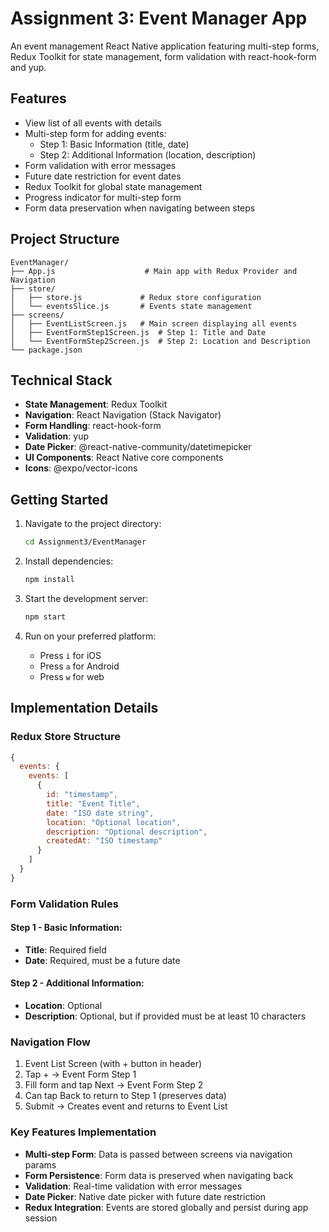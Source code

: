 # Assignment 3: Event Manager App

An event management React Native application featuring multi-step forms, Redux Toolkit for state management, form validation with react-hook-form and yup.

## Features

- View list of all events with details
- Multi-step form for adding events:
  - Step 1: Basic Information (title, date)
  - Step 2: Additional Information (location, description)
- Form validation with error messages
- Future date restriction for event dates
- Redux Toolkit for global state management
- Progress indicator for multi-step form
- Form data preservation when navigating between steps

## Project Structure

```
EventManager/
├── App.js                    # Main app with Redux Provider and Navigation
├── store/
│   ├── store.js             # Redux store configuration
│   └── eventsSlice.js       # Events state management
├── screens/
│   ├── EventListScreen.js   # Main screen displaying all events
│   ├── EventFormStep1Screen.js  # Step 1: Title and Date
│   └── EventFormStep2Screen.js  # Step 2: Location and Description
└── package.json
```

## Technical Stack

- **State Management**: Redux Toolkit
- **Navigation**: React Navigation (Stack Navigator)
- **Form Handling**: react-hook-form
- **Validation**: yup
- **Date Picker**: @react-native-community/datetimepicker
- **UI Components**: React Native core components
- **Icons**: @expo/vector-icons

## Getting Started

1. Navigate to the project directory:
   ```bash
   cd Assignment3/EventManager
   ```

2. Install dependencies:
   ```bash
   npm install
   ```

3. Start the development server:
   ```bash
   npm start
   ```

4. Run on your preferred platform:
   - Press `i` for iOS
   - Press `a` for Android
   - Press `w` for web

## Implementation Details

### Redux Store Structure
```javascript
{
  events: {
    events: [
      {
        id: "timestamp",
        title: "Event Title",
        date: "ISO date string",
        location: "Optional location",
        description: "Optional description",
        createdAt: "ISO timestamp"
      }
    ]
  }
}
```

### Form Validation Rules

#### Step 1 - Basic Information:
- **Title**: Required field
- **Date**: Required, must be a future date

#### Step 2 - Additional Information:
- **Location**: Optional
- **Description**: Optional, but if provided must be at least 10 characters

### Navigation Flow
1. Event List Screen (with + button in header)
2. Tap + → Event Form Step 1
3. Fill form and tap Next → Event Form Step 2
4. Can tap Back to return to Step 1 (preserves data)
5. Submit → Creates event and returns to Event List

### Key Features Implementation

- **Multi-step Form**: Data is passed between screens via navigation params
- **Form Persistence**: Form data is preserved when navigating back
- **Validation**: Real-time validation with error messages
- **Date Picker**: Native date picker with future date restriction
- **Redux Integration**: Events are stored globally and persist during app session 